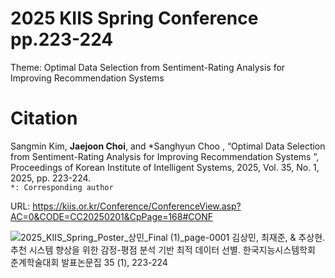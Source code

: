 # 2025 KIIS Spring Conference pp.223-224
Theme: Optimal Data Selection from Sentiment-Rating Analysis for Improving Recommendation Systems

# Citation
Sangmin Kim, **Jaejoon Choi**, and *Sanghyun Choo , “Optimal Data Selection from Sentiment-Rating Analysis for Improving Recommendation Systems ”, Proceedings of Korean Institute of Intelligent Systems, 2025, Vol. 35, No. 1, 2025, pp. 223-224. <br/>
`*: Corresponding author`

URL: https://kiis.or.kr/Conference/ConferenceView.asp?AC=0&CODE=CC20250201&CpPage=168#CONF




![2025_KIIS_Spring_Poster_상민_Final (1)_page-0001](https://github.com/user-attachments/assets/322978a0-a8bf-49e5-8caa-70c25a86d42f)
김상민, 최재준, & 추상현. 추천 시스템 향상을 위한 감정-평점 분석 기반 최적 데이터 선별. 한국지능시스템학회 춘계학술대회 발표논문집 35 (1), 223-224
